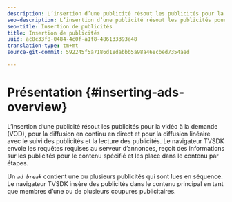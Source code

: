 ```yaml
---
description: L’insertion d’une publicité résout les publicités pour la vidéo à la demande (VOD), pour la diffusion en continu en direct et pour la diffusion linéaire avec le suivi des publicités et la lecture des publicités. Le navigateur TVSDK envoie les requêtes requises au serveur d’annonces, reçoit des informations sur les publicités pour le contenu spécifié et les place dans le contenu par étapes.
seo-description: L’insertion d’une publicité résout les publicités pour la vidéo à la demande (VOD), pour la diffusion en continu en direct et pour la diffusion linéaire avec le suivi des publicités et la lecture des publicités. Le navigateur TVSDK envoie les requêtes requises au serveur d’annonces, reçoit des informations sur les publicités pour le contenu spécifié et les place dans le contenu par étapes.
seo-title: Insertion de publicités
title: Insertion de publicités
uuid: ac8c33f8-0484-4c0f-a1f8-486133393e48
translation-type: tm+mt
source-git-commit: 592245f5a7186d18dabbb5a98a468cbed7354aed

---
```



# Présentation {#inserting-ads-overview}

L’insertion d’une publicité résout les publicités pour la vidéo à la demande (VOD), pour la diffusion en continu en direct et pour la diffusion linéaire avec le suivi des publicités et la lecture des publicités. Le navigateur TVSDK envoie les requêtes requises au serveur d’annonces, reçoit des informations sur les publicités pour le contenu spécifié et les place dans le contenu par étapes.

Un *`ad break`* contient une ou plusieurs publicités qui sont lues en séquence. Le navigateur TVSDK insère des publicités dans le contenu principal en tant que membres d’une ou de plusieurs coupures publicitaires.
